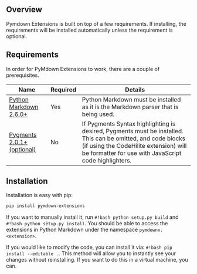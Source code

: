 ## Overview
Pymdown Extensions is built on top of a few requirements.  If installing, the requirements will be installed automatically unless the requirement is optional.

## Requirements
In order for PyMdown Extensions to work, there are a couple of prerequisites.

| Name | Required |Details |
|------|----------|--------|
| [Python Markdown 2.6.0+][py_md] | Yes |Python Markdown must be installed as it is the Markdown parser that is being used. |
| [Pygments 2.0.1+ (optional)][pygments] | No | If Pygments Syntax highlighting is desired, Pygments must be installed.  This can be omitted, and code blocks (if using the CodeHilite extension) will be formatter for use with JavaScript code highlighters. |

## Installation
Installation is easy with pip:

```bash
pip install pymdown-extensions
```

If you want to manually install it, run `#!bash python setup.py build` and `#!bash python setup.py install`.  You should be able to access the extensions in Python Markdown under the namespace `pymdownx.<extension>`.

If you would like to modify the code, you can install it via: `#!bash pip install --editable .`.  This method will allow you to instantly see your changes without reinstalling.  If you want to do this in a virtual machine, you can.

[py_md]: https://pythonhosted.org/Markdown/
[pygments]: http://pygments.org/
